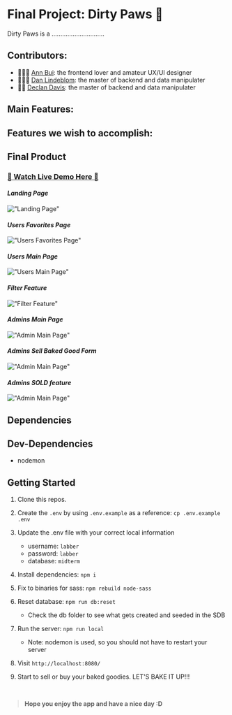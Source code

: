 # Final Project: Dirty Paws 🐾

Dirty Paws is a ..............................

## Contributors:
- 👩🏻‍🎨 [Ann Bui](https://github.com/thaian161): the frontend lover and amateur UX/UI designer
- 👨🏼‍💻 [Dan Lindeblom](https://github.com/DLindeblom): the master of backend and data manipulater
- 👨‍🏭 [Declan Davis](https://github.com/DexTheFish): the master of backend and data manipulater

## Main Features:

## Features we wish to accomplish:

## Final Product

### [👋 Watch Live Demo Here 👋](https://youtu.be/0k2WaGUxCJ0)

#### _Landing Page_

!["Landing Page"](https://github.com/thaian161/Bake-It-Up/blob/master/docs/BIU-landing.png)

#### _Users Favorites Page_

!["Users Favorites Page"](https://github.com/thaian161/Bake-It-Up/blob/master/docs/fav.png)

#### _Users Main Page_

!["Users Main Page"](https://github.com/thaian161/Bake-It-Up/blob/master/docs/buyer%20main.png)

#### _Filter Feature_

!["Filter Feature"](https://github.com/thaian161/Bake-It-Up/blob/master/docs/filter.png)

#### _Admins Main Page_

!["Admin Main Page"](https://github.com/thaian161/Bake-It-Up/blob/master/docs/admin-main.png)

#### _Admins Sell Baked Good Form_

!["Admin Main Page"](https://github.com/thaian161/Bake-It-Up/blob/master/docs/admin-form.png)

#### _Admins SOLD feature_

!["Admin Main Page"](https://github.com/thaian161/Bake-It-Up/blob/master/docs/SOLD%20feature.png)

## Dependencies
## Dev-Dependencies

- nodemon

## Getting Started

1. Clone this repos.
2. Create the `.env` by using `.env.example` as a reference: `cp .env.example .env`
3. Update the .env file with your correct local information

   - username: `labber`
   - password: `labber`
   - database: `midterm`

4. Install dependencies: `npm i`
5. Fix to binaries for sass: `npm rebuild node-sass`
6. Reset database: `npm run db:reset`

   - Check the db folder to see what gets created and seeded in the SDB

7. Run the server: `npm run local`

   - Note: nodemon is used, so you should not have to restart your server

8. Visit `http://localhost:8080/`
9. Start to sell or buy your baked goodies. LET'S BAKE IT UP!!!

<br>

> **Hope you enjoy the app and have a nice day :D**

